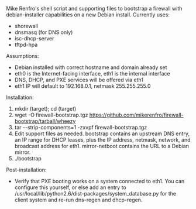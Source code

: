 Mike Renfro's shell script and supporting files to bootstrap a 
firewall with debian-installer capabilities on a new Debian install.
Currently uses:

  * shorewall
  * dnsmasq (for DNS only)
  * isc-dhcp-server
  * tftpd-hpa

Assumptions:

  * Debian installed with correct hostname and domain already set
  * eth0 is the Internet-facing interface, eth1 is the internal interface
  * DNS, DHCP, and PXE services will be offered via eth1
  * eth1 IP will default to 192.168.0.1, netmask 255.255.255.0

Installation:

  1. mkdir (target); cd (target)
  2. wget -O firewall-bootstrap.tgz https://github.com/mikerenfro/firewall-bootstrap/tarball/wheezy
  3. tar --strip-components=1 -zxvpf firewall-bootstrap.tgz
  4. Edit support files as needed. bootstrap contains an upstream DNS entry,
     an IP range for DHCP leases, plus the IP address, netmask, network,
     and broadcast address for eth1. mirror-netboot contains the URL to a
     Debian mirror.
  5. ./bootstrap

Post-installation:

  *  Verify that PXE booting works on a system connected to eth1. You
     can configure this yourself, or else add an entry to
     /usr/local/lib/python2.6/dist-packages/system_database.py for the client
     system and re-run dns-regen and dhcp-regen.
